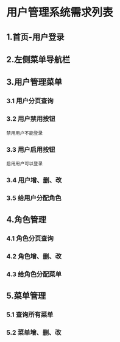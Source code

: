 #  用户管理系统需求列表

## 1.首页-用户登录

## 2.左侧菜单导航栏

## 3.用户管理菜单

### 3.1 用户分页查询

### 3.2 用户禁用按钮

```
禁用用户不能登录
```

### 3.3 用户启用按钮

```
启用用户可以登录
```

### 3.4 用户增、删、改

### 3.5 给用户分配角色

## 4.角色管理

### 4.1 角色分页查询

### 4.2 角色增、删、改

### 4.3 给角色分配菜单

## 5.菜单管理

### 5.1 查询所有菜单

### 5.2 菜单增、删、改